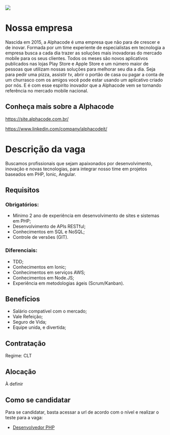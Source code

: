 [![](https://site.alphacode.com.br/wp-content/uploads/2015/10/logocolor.png)](https://site.alphacode.com.br/)

# Nossa empresa

Nascida em 2015, a Alphacode é uma empresa que não para de crescer e de inovar.
Formada por um time experiente de especialistas em tecnologia a empresa busca a cada dia trazer as soluções mais inovadoras do mercado mobile para os seus clientes.
Todos os meses são novos aplicativos publicados nas lojas Play Store e Apple Store e um número maior de pessoas que utilizam nossas soluções para melhorar seu dia a dia.
Seja para pedir uma pizza, assistir tv,  abrir o portão de casa ou pagar a conta de um churrasco com os amigos você pode estar usando um aplicativo criado por nós.
E é com esse espirito inovador que a Alphacode vem se tornando referência no mercado mobile nacional.

## Conheça mais sobre a Alphacode

https://site.alphacode.com.br/

https://www.linkedin.com/company/alphacodeit/

# Descrição da vaga

Buscamos profissionais que sejam apaixonados por desenvolvimento, inovação e novas tecnologias, para integrar nosso time em projetos baseados em PHP, Ionic, Angular.

## Requisitos

### **Obrigatórios:**

- Mínimo 2 ano de experiência em desenvolvimento de sites e sistemas em PHP;
- Desenvolvimento de APIs RESTful;
- Conhecimentos em SQL e NoSQL;
- Controle de versões (GIT).

### **Diferenciais:**

- TDD;
- Conhecimentos em Ionic;
- Conhecimentos em serviços AWS;
- Conhecimentos em Node.JS;
- Experiência em metodologias ágeis (Scrum/Kanban).

## Benefícios

- Salário compatível com o mercado;
- Vale Refeição;
- Seguro de Vida;
- Equipe unida, e divertida;

## Contratação

Regime: CLT

## Alocação

À definir

## Como se candidatar

Para se candidatar, basta acessar a url de acordo com o nível e realizar o teste para a vaga:

- [Desenvolvedor PHP](teste-php.md)